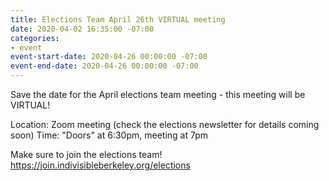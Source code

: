 ```yaml
---
title: Elections Team April 26th VIRTUAL meeting
date: 2020-04-02 16:35:00 -07:00
categories:
- event
event-start-date: 2020-04-26 00:00:00 -07:00
event-end-date: 2020-04-26 00:00:00 -07:00
---
```


Save the date for the April elections team meeting - this meeting will be VIRTUAL!

Location: Zoom meeting (check the elections newsletter for details coming soon)
Time: "Doors" at 6:30pm, meeting at 7pm

Make sure to join the elections team!
https://join.indivisibleberkeley.org/elections